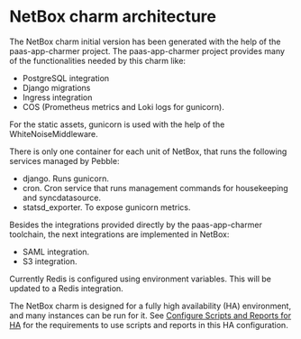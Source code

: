 # NetBox charm architecture

The NetBox charm initial version has been generated with the 
help of the paas-app-charmer project. The paas-app-charmer project provides many
of the functionalities needed by this charm like:
- PostgreSQL integration
- Django migrations
- Ingress integration
- COS (Prometheus metrics and Loki logs for gunicorn).

For the static assets, gunicorn is used with the help of the WhiteNoiseMiddleware.

There is only one container for each unit of NetBox, that runs the following
services managed by Pebble:
- django. Runs gunicorn.
- cron. Cron service that runs management commands for housekeeping and syncdatasource.
- statsd_exporter. To expose gunicorn metrics.

Besides the integrations provided directly by the paas-app-charmer toolchain, the next
integrations are implemented in NetBox:
- SAML integration.
- S3 integration.

Currently Redis is configured using environment variables. This will be updated
to a Redis integration.

The NetBox charm is designed for a fully high availability (HA) environment, and many
instances can be run for it. See [Configure Scripts and Reports for HA](../how-to/configure-scripts-reports.md)
for the requirements to use scripts and reports in this HA configuration.
